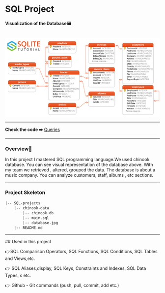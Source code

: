 # SQL Project
<h4>Visualization of the Database🖼️</h4>
<br>
<img src='chinook-data/database.jpg' />
<hr>
<b>Check the code ➡️</b> <a href="https://github.com/BAVI-BOOP/SQL-projects/blob/main/chinook-data/main.sql">Queries</a>
<hr>
<h3>Overview🎵</h3>
In this project I mastered SQL programming language.We used chinook database. You can see visual representation of the database above. With my team we retrieved , altered, grouped the data. The database is about a music company. You can analyze customers, staff, albums , etc sections. 
<hr>
<h3>Project Skeleton</h3>
  
```
|-- SQL-projects
    |-- chinook-data
        |-- chinook.db
        |-- main.sql
        |-- database.jpg
    |-- README.md
```    
<hr>
## Used in this project

👉SQL Comparison Operators, SQL Functions, SQL Conditions, SQL Tables and Views,etc.

👉 SQL Aliases,display, SQL Keys, Constraints and Indexes, SQL Data Types, s etc.

👉 Github - Git commands (push, pull, commit, add etc.)
